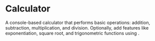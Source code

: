 # Calculator
A console-based calculator that performs basic operations: addition, subtraction, multiplication, and division.
Optionally, add features like exponentiation, square root, and trigonometric functions using <cmath>.
